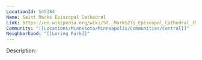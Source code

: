 ```yaml
---
LocationId: 545384
Name: Saint Marks Episcopal Cathedral
Link: https://en.wikipedia.org/wiki/St._Mark%27s_Episcopal_Cathedral_(Minneapolis)
Community: "[[Locations/Minnesota/Minneapolis/Communities/Central]]"
Neighborhood: "[[Loring Park]]"
---
```


Description: